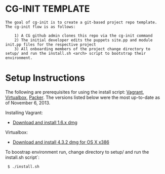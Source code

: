 CG-INIT TEMPLATE
================

	The goal of cg-init is to create a git-based project repo template. The cg-init flow is as follows:

        1) A CG github admin clones this repo via the cg-init command
        2) The initial developer edits the puppets site.pp and module init.pp files for the respective project
        3) All onboarding members of the project change directory to setup/ and run the install.sh <arch> script to bootstrap their environment.

Setup Instructions
==================

The following are prerequisites for using the install script: [Vagrant](http://www.vagrantup.com/), [Virtualbox](https://www.virtualbox.org/), [Packer](http://www.packer.io/). The versions listed below were the most up-to-date as of November 6, 2013.

Installing Vagrant:

- [Download and install 1.6.x dmg](http://downloads.vagrantup.com/)

Virtualbox:

- [Download and install 4.3.2 dmg for OS X x386](https://www.virtualbox.org/wiki/Downloads)

To boostrap environment run, change directory to setup/ and run the install.sh script`:

     $ ./install.sh 
     
